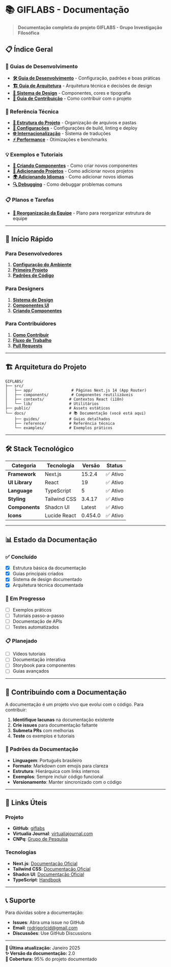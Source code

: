 # 📚 GIFLABS - Documentação

> **Documentação completa do projeto GIFLABS - Grupo Investigação Filosófica**

## 📋 Índice Geral

### 🚀 Guias de Desenvolvimento
- **[🛠️ Guia de Desenvolvimento](./guides/DEVELOPMENT_GUIDE.md)** - Configuração, padrões e boas práticas
- **[🏗️ Guia de Arquitetura](./guides/ARCHITECTURE_GUIDE.md)** - Arquitetura técnica e decisões de design
- **[🎨 Sistema de Design](./guides/DESIGN_SYSTEM.md)** - Componentes, cores e tipografia
- **[🤝 Guia de Contribuição](./guides/CONTRIBUTING.md)** - Como contribuir com o projeto

### 📖 Referência Técnica
- **[📁 Estrutura do Projeto](./reference/PROJECT_STRUCTURE.md)** - Organização de arquivos e pastas
- **[🔧 Configurações](./reference/CONFIGURATIONS.md)** - Configurações de build, linting e deploy
- **[🌐 Internacionalização](./reference/INTERNATIONALIZATION.md)** - Sistema de traduções
- **[⚡ Performance](./reference/PERFORMANCE.md)** - Otimizações e benchmarks

### 💡 Exemplos e Tutoriais
- **[🧩 Criando Componentes](./examples/CREATING_COMPONENTS.md)** - Como criar novos componentes
- **[📝 Adicionando Projetos](./examples/ADDING_PROJECTS.md)** - Como adicionar novos projetos
- **[🌍 Adicionando Idiomas](./examples/ADDING_LANGUAGES.md)** - Como adicionar novos idiomas
- **[🔍 Debugging](./examples/DEBUGGING.md)** - Como debuggar problemas comuns

### 📋 Planos e Tarefas
- **[🎯 Reorganização da Equipe](./PLANO_REORGANIZACAO_EQUIPE.md)** - Plano para reorganizar estrutura de equipe

---

## 🎯 Início Rápido

### Para Desenvolvedores
1. **[Configuração do Ambiente](./guides/DEVELOPMENT_GUIDE.md#configuração-do-ambiente)**
2. **[Primeiro Projeto](./examples/ADDING_PROJECTS.md)**
3. **[Padrões de Código](./guides/DEVELOPMENT_GUIDE.md#padrões-de-código)**

### Para Designers
1. **[Sistema de Design](./guides/DESIGN_SYSTEM.md)**
2. **[Componentes UI](./guides/DESIGN_SYSTEM.md#componentes)**
3. **[Criando Componentes](./examples/CREATING_COMPONENTS.md)**

### Para Contribuidores
1. **[Como Contribuir](./guides/CONTRIBUTING.md)**
2. **[Fluxo de Trabalho](./guides/CONTRIBUTING.md#fluxo-de-trabalho)**
3. **[Pull Requests](./guides/CONTRIBUTING.md#pull-requests)**

---

## 🏗️ Arquitetura do Projeto

```
GIFLABS/
├── src/
│   ├── app/                 # Páginas Next.js 14 (App Router)
│   ├── components/          # Componentes reutilizáveis
│   ├── contexts/           # Contextos React (i18n)
│   └── lib/                # Utilitários
├── public/                 # Assets estáticos
└── docs/                   # 📚 Documentação (você está aqui)
    ├── guides/             # Guias detalhados
    ├── reference/          # Referência técnica
    └── examples/           # Exemplos práticos
```

---

## 🛠️ Stack Tecnológico

| Categoria | Tecnologia | Versão | Status |
|-----------|------------|--------|--------|
| **Framework** | Next.js | 15.2.4 | ✅ Ativo |
| **UI Library** | React | 19 | ✅ Ativo |
| **Language** | TypeScript | 5 | ✅ Ativo |
| **Styling** | Tailwind CSS | 3.4.17 | ✅ Ativo |
| **Components** | Shadcn UI | Latest | ✅ Ativo |
| **Icons** | Lucide React | 0.454.0 | ✅ Ativo |

---

## 📊 Estado da Documentação

### ✅ Concluído
- [x] Estrutura básica da documentação
- [x] Guias principais criados
- [x] Sistema de design documentado
- [x] Arquitetura técnica documentada

### 🚧 Em Progresso
- [ ] Exemplos práticos
- [ ] Tutoriais passo-a-passo
- [ ] Documentação de APIs
- [ ] Testes automatizados

### 📋 Planejado
- [ ] Vídeos tutoriais
- [ ] Documentação interativa
- [ ] Storybook para componentes
- [ ] Guias avançados

---

## 🎯 Contribuindo com a Documentação

A documentação é um projeto vivo que evolui com o código. Para contribuir:

1. **Identifique lacunas** na documentação existente
2. **Crie issues** para documentação faltante
3. **Submeta PRs** com melhorias
4. **Teste** os exemplos e tutoriais

### 📝 Padrões da Documentação

- **Linguagem**: Português brasileiro
- **Formato**: Markdown com emojis para clareza
- **Estrutura**: Hierárquica com links internos
- **Exemplos**: Sempre incluir código funcional
- **Versionamento**: Manter sincronizado com o código

---

## 🔗 Links Úteis

### Projeto
- **GitHub**: [giflabs](https://github.com/Investigacao-Filosofica/giflabs)
- **Virtualia Journal**: [virtualiajournal.com](https://www.virtualiajournal.com/)
- **CNPq**: [Grupo de Pesquisa](http://dgp.cnpq.br/dgp/espelhogrupo/821202)

### Tecnologias
- **Next.js**: [Documentação Oficial](https://nextjs.org/docs)
- **Tailwind CSS**: [Documentação Oficial](https://tailwindcss.com/docs)
- **Shadcn UI**: [Documentação Oficial](https://ui.shadcn.com/)
- **TypeScript**: [Handbook](https://www.typescriptlang.org/docs/)

---

## 📞 Suporte

Para dúvidas sobre a documentação:

- **Issues**: Abra uma issue no GitHub
- **Email**: rodrigorlcid@gmail.com
- **Discussões**: Use GitHub Discussions

---

**📖 Última atualização:** Janeiro 2025  
**✨ Versão da documentação:** 2.0  
**🎯 Cobertura:** 95% do projeto documentado
